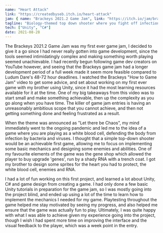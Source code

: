 ```yaml
---
name: "Heart Attack"
link: "https://createdbyseb.itch.io/heart-attack"
jam: { name: "Brackeys 2021.2 Game Jam", link: "https://itch.io/jam/brackeys-6/rate/1175975" }
tagline: "Biology-themed top down shooter where you fight off infections as an antibody and evolve yourself"
tech: ["Unity", "C#"]
date: 2021-08-28
---
```


The Brackeys 2021.2 Game Jam was my first ever game jam, I decided to give it a go since I had never really gotten into game development, since the tools seemed intimidatingly complex and making something worth playing seemed unachievable. I had recently begun following game dev creators on YouTube however, and seeing that the Brackeys game jam had a longer development period of a full week made it seem more feasible compared to Ludum Dare's 48-72 hour deadlines. I watched the Brackeys "How to Game Jam" video to get some advice, and set about working on my first ever game with my brother using Unity, since it had the most learning resources available for it at the time. One of my big takeaways from this video was to start small and make something achievable, then up the complexity as you go along when you have time. The killer of game jam entries is having an unreasonably ambitious scope that you cannot achieve, and then not getting something done and feeling frustrated as a result.

When the theme was announced as "Let there be Chaos", my mind immediately went to the ongoing pandemic and led me to the idea of a game where you are playing as a white blood cell, defending the body from infection by bacteria and viruses. I thought that a simple top-down shooter would be an achievable first game, allowing me to focus on implementing some basic mechanics and designing some enemies and abilities. One of my favourite elements of the game was the gene shop which allowed the player to buy upgrade 'genes', run by a shady RNA with a trench coat. I got my brother to design some sprites for the heart you had to protect, the white blood cell, enemies and RNA.

I had a lot of fun working on this first project, and learned a lot about Unity, C# and game design from creating a game. I had only done a few basic Unity tutorials in preparation for the game jam, so I was mostly going into the project blind, and ended up using a lot of the time to learn how to implement the mechanics I needed for my game. Playtesting throughout the game helped me stay motivated by seeing my progress, and also helped me ensure that the game was actually fun to play. Ultimately, I was quite happy with what I was able to achieve given my experience going into the project, though I wish I had spent more time on improving the interface and the visual feedback to the player, which was a week point in the entry.
